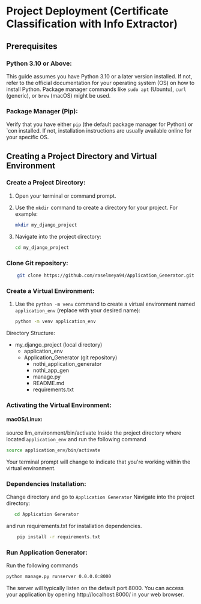 # Project Deployment (Certificate Classification with Info Extractor)

## Prerequisites

### Python 3.10 or Above:
This guide assumes you have Python 3.10 or a later version installed. If not, refer to the official documentation for your operating system (OS) on how to install Python. Package manager commands like `sudo apt` (Ubuntu), `curl` (generic), or `brew` (macOS) might be used.

### Package Manager (Pip):
Verify that you have either `pip` (the default package manager for Python) or `con installed. If not, installation instructions are usually available online for your specific OS.



## Creating a Project Directory and Virtual Environment


### Create a Project Directory:

1. Open your terminal or command prompt.
2. Use the `mkdir` command to create a directory for your project. For example:

    ```bash
   mkdir my_django_project
    ```
3. Navigate into the project directory:
    ```bash
   cd my_django_project
    ```

### Clone Git repository:

```bash
    git clone https://github.com/raselmeya94/Application_Generator.git
```



### Create a Virtual Environment:

1. Use the `python -m venv` command to create a virtual environment named `application_env` (replace with your desired name):

    ```bash
   python -m venv application_env
    ```
Directory Structure:
- my_django_project (local directory)
    - application_env
    - Application_Generator (git repository)
      - nothi_application_generator 
      - nothi_app_gen
      - manage.py
      - README.md
      - requirements.txt
### Activating the Virtual Environment:

#### macOS/Linux:
source llm_environment/bin/activate
Inside the project directory where located `application_env` and run the following command
    
```bash
source application_env/bin/activate
```   


Your terminal prompt will change to indicate that you're working within the virtual environment.


### Dependencies Installation:
Change directory and go to `Application Generator` Navigate into the project directory:

```bash
   cd Application Generator
```
 and run requirements.txt for installation dependencies.
```bash
    pip install -r requirements.txt
```

### Run Application Generator:
Run the following commands
```bash
python manage.py runserver 0.0.0.0:8000
```

The server will typically listen on the default port 8000. You can access your application by opening http://localhost:8000/ in your web browser.


